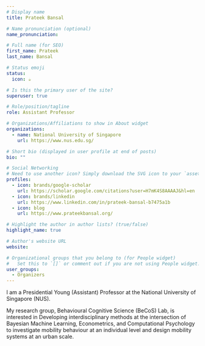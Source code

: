 ```yaml
---
# Display name
title: Prateek Bansal

# Name pronunciation (optional)
name_pronunciation: 

# Full name (for SEO)
first_name: Prateek
last_name: Bansal

# Status emoji
status:
  icon: ☕️

# Is this the primary user of the site?
superuser: true

# Role/position/tagline
role: Assistant Professor

# Organizations/Affiliations to show in About widget
organizations:
  - name: National University of Singapore
    url: https://www.nus.edu.sg/

# Short bio (displayed in user profile at end of posts)
bio: ""

# Social Networking
# Need to use another icon? Simply download the SVG icon to your `assets/media/icons/` folder.
profiles:
  - icon: brands/google-scholar
    url: https://scholar.google.com/citations?user=H7mK4S8AAAAJ&hl=en
  - icon: brands/linkedin
    url: https://www.linkedin.com/in/prateek-bansal-b7475a1b
  - icon: blog
    url: https://www.prateekbansal.org/

# Highlight the author in author lists? (true/false)
highlight_name: true

# Author's website URL
website: 

# Organizational groups that you belong to (for People widget)
#   Set this to `[]` or comment out if you are not using People widget.
user_groups:
  - Organizers
---
```


I am a Presidential Young (Assistant) Professor at the National University of Singapore (NUS).  

My research group, Behavioural Cognitive Science (BeCoS) Lab, is interested in Developing interdisciplinary methods at the intersection of Bayesian Machine Learning, Econometrics, and Computational Psychology to investigate mobility behaviour at an individual level and design mobility systems at an urban scale.

